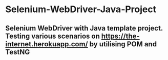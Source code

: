 # Selenium-WebDriver-Java-Project

## Selenium WebDriver with Java template project. Testing various scenarios on https://the-internet.herokuapp.com/ by utilising POM and TestNG
